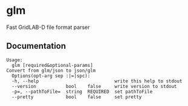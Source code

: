 # glm

Fast GridLAB-D file format parser

## Documentation

```
Usage:
  glm [required&optional-params]
Convert from glm/json to json/glm
  Options(opt-arg sep :|=|spc):
  -h, --help                            write this help to stdout
  --version           bool    false     write version to stdout
  -p=, --pathToFile=  string  REQUIRED  set pathToFile
  --pretty            bool    false     set pretty
```

